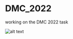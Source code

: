 # DMC_2022
working on the DMC 2022 task

![alt text](https://img.shields.io/badge/version-0.1.0-brightgreen "Logo Title Text 1")


